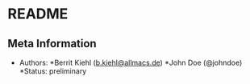 # README

## Meta Information

* Authors: 
	*Berrit Kiehl (b.kiehl@allmacs.de)
	*John Doe (@johndoe)
*Status: preliminary

